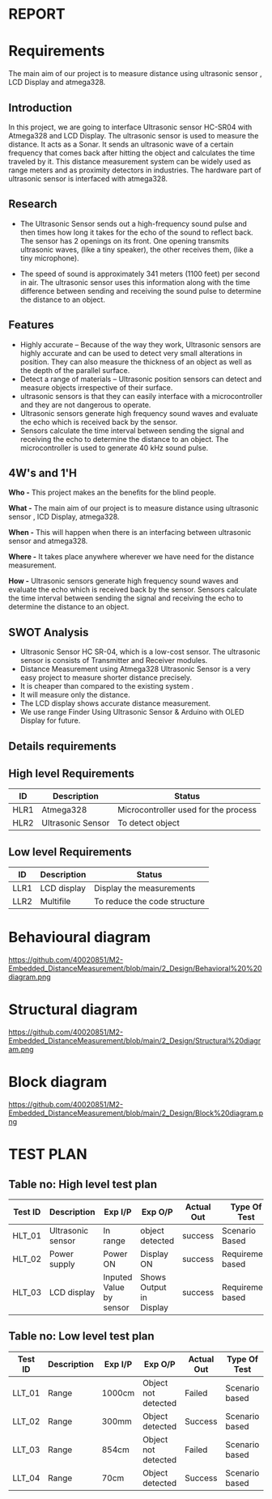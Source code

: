 # REPORT

# Requirements
The main aim of our project is to measure distance using ultrasonic sensor , LCD Display and atmega328.
## Introduction
In this project, we are going to interface Ultrasonic sensor HC-SR04 with Atmega328 and LCD Display. The ultrasonic sensor is used to measure the distance. It acts as a Sonar. It sends an ultrasonic wave of a certain frequency that comes back after hitting the object and calculates the time traveled by it. This distance measurement system can be widely used as range meters and as proximity detectors in
industries. The hardware part of ultrasonic sensor is interfaced with atmega328.
## Research
- The Ultrasonic Sensor sends out a high-frequency sound pulse and then times how long it takes for the echo of the sound to reflect back. The sensor has 2 openings on its front. One opening transmits ultrasonic waves, (like a tiny speaker), the other receives them, (like a tiny microphone).

- The speed of sound is approximately 341 meters (1100 feet) per second in air. The ultrasonic sensor uses this information along with the time difference between sending and receiving the sound pulse to determine the distance to an object.
## Features
- Highly accurate – Because of the way they work, Ultrasonic sensors are highly accurate and can be used to detect very small alterations in position. They can also measure the thickness of an object as well as the depth of the parallel surface.
- Detect a range of materials – Ultrasonic position sensors can detect and measure objects irrespective of their surface.
- ultrasonic sensors is that they can easily interface with a microcontroller and they are not dangerous to operate.
- Ultrasonic sensors generate high frequency sound waves and evaluate the echo which is received back by the sensor.
- Sensors calculate the time interval between sending the signal and receiving the echo to determine the distance to an object. The microcontroller is used to generate 40 kHz sound pulse.
## 4W's and 1'H
**Who -**  This project makes an the benefits for the blind people.

**What -** The main aim of our project is to measure distance using ultrasonic sensor , lCD Display, atmega328.

**When -** This will happen when there is an interfacing between ultrasonic sensor and atmega328.

**Where -**  It takes place anywhere wherever we have need for the distance measurement.

**How -**  Ultrasonic sensors generate high frequency sound waves and evaluate the echo which is received back by the sensor. Sensors calculate the time interval between sending the signal and receiving the echo to determine the distance to an object.
## SWOT Analysis
- Ultrasonic Sensor HC SR-04, which is a low-cost sensor. The ultrasonic sensor is consists of Transmitter and Receiver modules.
- Distance Measurement using Atmega328 Ultrasonic Sensor is a very easy project to measure shorter distance precisely. 
- It is cheaper than compared to the existing system .
- It will measure only the distance.
- The LCD display shows accurate distance measurement.
- We use range Finder Using Ultrasonic Sensor & Arduino with OLED Display for
future.
## Details requirements
## High level Requirements
| ID | 	Description | Status |
| -- | ------------ | ------ |
| HLR1 |	Atmega328 |	Microcontroller used for the process |
|HLR2 |	Ultrasonic Sensor |	To detect object |

## Low level Requirements
| ID | 	Description | Status |
| -- | ------------ | ------ |
| LLR1 |	LCD display |	Display the measurements |
|LLR2 |	Multifile |	To reduce the code structure |

# Behavioural diagram
https://github.com/40020851/M2-Embedded_DistanceMeasurement/blob/main/2_Design/Behavioral%20%20diagram.png
# Structural diagram
https://github.com/40020851/M2-Embedded_DistanceMeasurement/blob/main/2_Design/Structural%20diagram.png
# Block diagram
https://github.com/40020851/M2-Embedded_DistanceMeasurement/blob/main/2_Design/Block%20diagram.png

# TEST PLAN

## Table no: High level test plan

| **Test ID** | **Description**                                              | **Exp I/P** | **Exp O/P** | **Actual Out** |**Type Of Test**  |    
|-------------|--------------------------------------------------------------|------------|-------------|----------------|------------------|
|  HLT_01       |Ultrasonic sensor |  In range| object detected | success |Scenario Based |
|  HLT_02       | Power supply |	Power ON |	Display ON	|success	| Requirement based | 
|  HLT_03       | LCD display| Inputed Value by sensor | Shows Output in Display |success|Requirement based    |

## Table no: Low level test plan

| **Test ID** | **Description**                                              | **Exp I/P** | **Exp O/P** | **Actual Out** |**Type Of Test**  |    
|-------------|--------------------------------------------------------------|------------|-------------|----------------|------------------|
|  LLT_01      |Range | 1000cm | Object not detected | Failed |Scenario based |
|  LLT_02       |Range  | 300mm | Object detected | Success |Scenario based    |
|  LLT_03       |Range  | 854cm|Object not detected | Failed |Scenario based    |
| LLT_04 | Range | 70cm | Object detected | Success |Scenario based  |
